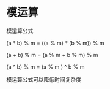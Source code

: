 # 模运算

模运算公式

(a * b) % m = ((a % m) * (b % m)) % m

(a + b) % m = (a % m + b % m) % m

(a ^ b) % m = (a % m ) ^ b % m

模运算公式可以降低时间复杂度